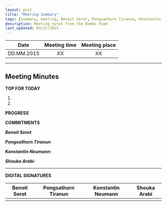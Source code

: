 ```yaml
---
layout: post
title: "Meeting Summary"
tags: [summary, meeting, Benoit Serot, Pongsathorn Tiranun, Konstantin Neumann, Shouka Arabi]
description: Meeting notes from the Bambu Team
last_updated: 03/17/2015
---
```


|**Date** |**Meeting time**|**Meeting place**
| ------------- |:----------------:|:-------:
|DD.MM.2015| XX | XX


----------


Meeting Minutes
------

 **TOP FOR TODAY** 

1.
2.
 
 **PROGRESS**


 **COMMITMENTS**

***Benoit Serot***:

***Pongsathorn Tiranun***:

***Konstantin Neumann***:

***Shouka Arabi***:


----------


**DIGITAL SIGNATURES**

|**Benoit Serot** |**Pongsathorn Tiranun**|**Konstantin Neumann**|**Shouka Arabi**
| ------------- |----------------|----------------|---------------|
|| ||

